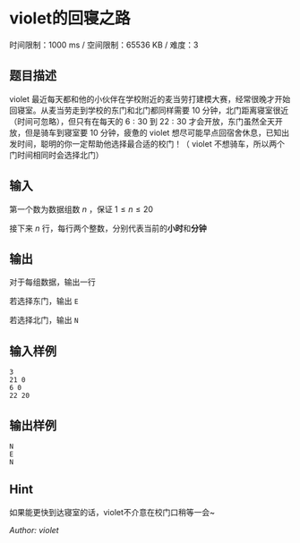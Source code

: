 # violet的回寝之路

时间限制：1000 ms / 空间限制：65536 KB / 难度：3

## 题目描述

violet 最近每天都和他的小伙伴在学校附近的麦当劳打建模大赛，经常很晚才开始回寝室。从麦当劳走到学校的东门和北门都同样需要 $10$ 分钟，北门距离寝室很近（时间可忽略），但只有在每天的 $6:30$ 到 $22:30$ 才会开放，东门虽然全天开放，但是骑车到寝室要 $10$ 分钟，疲惫的 violet 想尽可能早点回宿舍休息，已知出发时间，聪明的你一定帮助他选择最合适的校门！（ violet 不想骑车，所以两个门时间相同时会选择北门）

## 输入

第一个数为数据组数 $n$ ，保证 $1 \leq n \leq 20$

接下来 $n$ 行，每行两个整数，分别代表当前的**小时**和**分钟**

## 输出

对于每组数据，输出一行

若选择东门，输出 `E`

若选择北门，输出 `N`

## 输入样例

    3
    21 0
    6 0
    22 20

## 输出样例

    N
    E
    N

## Hint

如果能更快到达寝室的话，violet不介意在校门口稍等一会~

*Author: violet*
